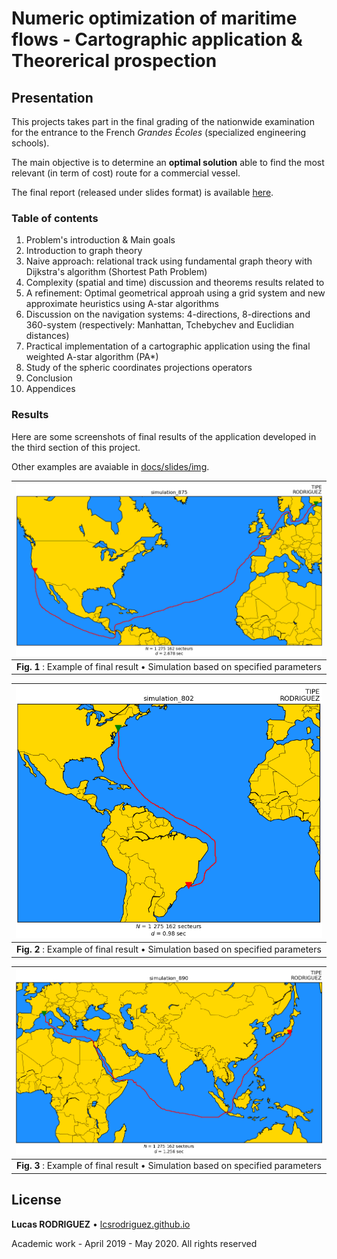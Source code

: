 # Numeric optimization of maritime flows - Cartographic application & Theorerical prospection

## Presentation

This projects takes part in the final grading of the nationwide examination for the entrance to the French *Grandes Écoles* (specialized engineering schools).

The main objective is to determine an **optimal solution** able to find the most relevant (in term of cost) route for a commercial vessel.

The final report (released under slides format) is available [here](docs/slides/diapo.pdf).

### Table of contents

1. Problem's introduction & Main goals
2. Introduction to graph theory
3. Naive approach: relational track using fundamental graph theory with Dijkstra's algorithm (Shortest Path Problem)
4. Complexity (spatial and time) discussion and theorems results related to 
5. A refinement: Optimal geometrical approah using a grid system and new approximate heuristics using A-star algorithms
6. Discussion on the navigation systems: 4-directions, 8-directions and 360-system (respectively: Manhattan, Tchebychev and Euclidian distances)
7. Practical implementation of a cartographic application using the final weighted A-star algorithm (PA*)
8. Study of the spheric coordinates projections operators
9. Conclusion
10. Appendices


### Results

Here are some screenshots of final results of the application developed in the third section of this project.

Other examples are avaiable in [docs/slides/img](docs/slides/img/).

| ![app3.jpg](docs/slides/img/app3.png) | 
|:--:| 
| **Fig. 1** : Example of final result &bull; Simulation based on specified parameters |


| ![app2.jpg](docs/slides/img/app2.png) | 
|:--:| 
| **Fig. 2** : Example of final result &bull; Simulation based on specified parameters |

| ![app1.jpg](docs/slides/img/app1.png) | 
|:--:| 
| **Fig. 3** : Example of final result &bull; Simulation based on specified parameters |



## License

**Lucas RODRIGUEZ** &bull; [lcsrodriguez.github.io](https://lcsrodriguez.github.io)

Academic work - April 2019 - May 2020. All rights reserved